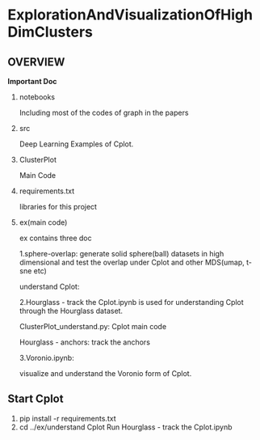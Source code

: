 # ExplorationAndVisualizationOfHighDimClusters

## OVERVIEW

**Important Doc**

1. notebooks

   Including most of the codes of graph in the papers

2. src

   Deep Learning Examples of  Cplot. 

3. ClusterPlot

   Main Code 

4. requirements.txt

   libraries for this project

5. ex(main code)

   ex contains three doc

   1.sphere-overlap: generate solid sphere(ball) datasets in high dimensional and test the overlap under Cplot and other MDS(umap, t-sne etc)

   understand Cplot:

   2.Hourglass - track the Cplot.ipynb is used for understanding Cplot through the Hourglass dataset.

   ClusterPlot_understand.py: Cplot main code

   Hourglass - anchors: track the anchors

   3.Voronio.ipynb: 

   visualize and understand the Voronio form of Cplot.



## Start Cplot

1. pip install -r requirements.txt
2. cd ../ex/understand Cplot  Run Hourglass - track the Cplot.ipynb